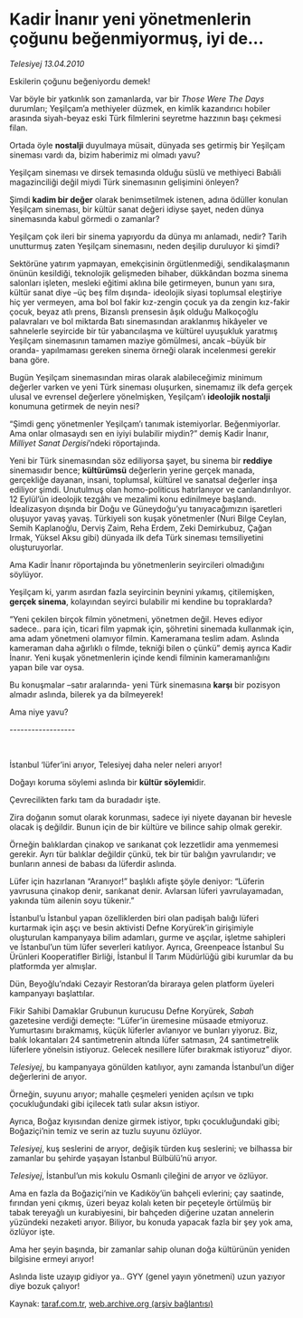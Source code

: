# Kadir İnanır yeni yönetmenlerin çoğunu beğenmiyormuş, iyi de...

*Telesiyej 13.04.2010*

<div class="yazi"><p>Eskilerin çoğunu beğeniyordu demek!</p>
<p>Var böyle bir yatkınlık son zamanlarda, var bir <i>Those Were The Days</i> durumları; Yeşilçam’a methiyeler düzmek, en kimlik kazandırıcı hobiler arasında siyah-beyaz eski Türk filmlerini seyretme hazzının başı çekmesi filan. </p>
<p>Ortada öyle <b>nostalji</b> duyulmaya müsait, dünyada ses getirmiş bir Yeşilçam sineması vardı da, bizim haberimiz mi olmadı yavu? </p>
<p>Yeşilçam sineması ve dirsek temasında olduğu süslü ve methiyeci Babıâli magazinciliği değil miydi Türk sinemasının gelişimini önleyen?</p>
<p>Şimdi <b>kadim bir değer</b> olarak benimsetilmek istenen, adına ödüller konulan Yeşilçam sineması, bir kültür sanat değeri idiyse şayet, neden dünya sinemasında kabul görmedi o zamanlar?</p>
<p>Yeşilçam çok ileri bir sinema yapıyordu da dünya mı anlamadı, nedir? Tarih unutturmuş zaten Yeşilçam sinemasını, neden deşilip duruluyor ki şimdi? </p>
<p>Sektörüne yatırım yapmayan, emekçisinin örgütlenmediği, sendikalaşmanın önünün kesildiği, teknolojik gelişmeden bihaber, dükkândan bozma sinema salonları işleten, mesleki eğitimi aklına bile getirmeyen, bunun yanı sıra, kültür sanat diye –üç beş film dışında- ideolojik siyasi toplumsal eleştiriye hiç yer vermeyen, ama bol bol fakir kız-zengin çocuk ya da zengin kız-fakir çocuk, beyaz atlı prens, Bizanslı prensesin âşık olduğu Malkoçoğlu palavraları ve bol miktarda Batı sinemasından araklanmış hikâyeler ve sahnelerle seyircide bir tür yabancılaşma ve kültürel uyuşukluk yaratmış Yeşilçam sinemasının tamamen maziye gömülmesi, ancak –büyük bir oranda- yapılmaması gereken sinema örneği olarak incelenmesi gerekir bana göre.</p>
<p>Bugün Yeşilçam sinemasından miras olarak alabileceğimiz minimum değerler varken ve yeni Türk sineması oluşurken, sinemamız ilk defa gerçek ulusal ve evrensel değerlere yönelmişken, Yeşilçam’ı <b>ideolojik nostalji</b> konumuna getirmek de neyin nesi?</p>
<p>“Şimdi genç yönetmenler Yeşilçam’ı tanımak istemiyorlar. Beğenmiyorlar. Ama onlar olmasaydı sen en iyiyi bulabilir miydin?” demiş Kadir İnanır, <i>Milliyet Sanat Dergisi</i>’ndeki röportajında.</p>
<p>Yeni bir Türk sinemasından söz ediliyorsa şayet, bu sinema bir <b>reddiye</b> sinemasıdır bence; <b>kültürümsü</b> değerlerin yerine gerçek manada, gerçekliğe dayanan, insani, toplumsal, kültürel ve sanatsal değerler inşa ediliyor şimdi. Unutulmuş olan homo-politicus hatırlanıyor ve canlandırılıyor. 12 Eylül’ün ideolojik tezgâhı ve mezalimi konu edinilmeye başlandı. İdealizasyon dışında bir Doğu ve Güneydoğu’yu tanıyacağımızın işaretleri oluşuyor yavaş yavaş. Türkiyeli son kuşak yönetmenler (Nuri Bilge Ceylan, Semih Kaplanoğlu, Derviş Zaim, Reha Erdem, Zeki Demirkubuz, Çağan Irmak, Yüksel Aksu gibi) dünyada ilk defa Türk sineması temsiliyetini oluşturuyorlar.</p>
<p>Ama Kadir İnanır röportajında bu yönetmenlerin seyircileri olmadığını söylüyor. </p>
<p>Yeşilçam ki, yarım asırdan fazla seyircinin beynini yıkamış, çitilemişken, <b>gerçek sinema</b>, kolayından seyirci bulabilir mi kendine bu topraklarda?</p>
<p>“Yeni çekilen birçok filmin yönetmeni, yönetmen değil. Heves ediyor sadece.. para için, ticari film yapmak için, şöhretini sinemada kullanmak için, ama adam yönetmeni olamıyor filmin. Kameramana teslim adam. Aslında kameraman daha ağırlıklı o filmde, tekniği bilen o çünkü” demiş ayrıca Kadir İnanır. Yeni kuşak yönetmenlerin içinde kendi filminin kameramanlığını yapan bile var oysa. </p>
<p>Bu konuşmalar –satır aralarında- yeni Türk sinemasına <b>karşı</b> bir pozisyon almadır aslında, bilerek ya da bilmeyerek!</p>
<p>Ama niye yavu?</p>
<p>------------------</p>
<p><b> </b></p>
<p>İstanbul ‘lüfer’ini arıyor, Telesiyej daha neler neleri arıyor!</p>
<p>Doğayı koruma söylemi aslında bir <b>kültür söylemi</b>dir. </p>
<p>Çevrecilikten farkı tam da buradadır işte.</p>
<p>Zira doğanın somut olarak korunması, sadece iyi niyete dayanan bir hevesle olacak iş değildir. Bunun için de bir kültüre ve bilince sahip olmak gerekir.</p>
<p>Örneğin balıklardan çinakop ve sarıkanat çok lezzetlidir ama yenmemesi gerekir. Ayrı tür balıklar değildir çünkü, tek bir tür balığın yavrularıdır; ve bunların annesi de babası da lüferdir aslında.</p>
<p>Lüfer için hazırlanan “Aranıyor!” başlıklı afişte şöyle deniyor: “Lüferin yavrusuna çinakop denir, sarıkanat denir. Avlarsan lüferi yavrulayamadan, yakında tüm ailenin soyu tükenir.” </p>
<p>İstanbul’u İstanbul yapan özelliklerden biri olan padişah balığı lüferi kurtarmak için aşçı ve besin aktivisti Defne Koryürek’in girişimiyle oluşturulan kampanyaya bilim adamları, gurme ve aşçılar, işletme sahipleri ve İstanbul’un tüm lüfer severleri katılıyor. Ayrıca, Greenpeace İstanbul Su Ürünleri Kooperatifler Birliği, İstanbul İl Tarım Müdürlüğü gibi kurumlar da bu platformda yer almışlar. </p>
<p>Dün, Beyoğlu’ndaki Cezayir Restoran’da biraraya gelen platform üyeleri kampanyayı başlattılar.</p>
<p>Fikir Sahibi Damaklar Grubunun kurucusu Defne Koryürek, <i>Sabah</i> gazetesine verdiği demeçte: “Lüfer’in üremesine müsaade etmiyoruz. Yumurtasını bırakmamış, küçük lüferler avlanıyor ve bunları yiyoruz. Biz, balık lokantaları 24 santimetrenin altında lüfer satmasın, 24 santimetrelik lüferlere yönelsin istiyoruz. Gelecek nesillere lüfer bırakmak istiyoruz” diyor.</p>
<p><i>Telesiyej</i>, bu kampanyaya gönülden katılıyor, aynı zamanda İstanbul’un diğer değerlerini de arıyor. </p>
<p>Örneğin, suyunu arıyor; mahalle çeşmeleri yeniden açılsın ve tıpkı çocukluğundaki gibi içilecek tatlı sular aksın istiyor. </p>
<p>Ayrıca, Boğaz kıyısından denize girmek istiyor, tıpkı çocukluğundaki gibi; Boğaziçi’nin temiz ve serin az tuzlu suyunu özlüyor.</p>
<p><i>Telesiyej</i>, kuş seslerini de arıyor, değişik türden kuş seslerini; ve bilhassa bir zamanlar bu şehirde yaşayan İstanbul Bülbülü’nü arıyor.</p>
<p><i>Telesiyej</i>, İstanbul’un mis kokulu Osmanlı çileğini de arıyor ve özlüyor.</p>
<p>Ama en fazla da Boğaziçi’nin ve Kadıköy’ün bahçeli evlerini; çay saatinde, fırından yeni çıkmış, üzeri beyaz kolalı keten bir peçeteyle örtülmüş bir tabak tereyağlı un kurabiyesini, bir bahçeden diğerine uzatan annelerin yüzündeki nezaketi arıyor. Biliyor, bu konuda yapacak fazla bir şey yok ama, özlüyor işte.</p>
<p>Ama her şeyin başında, bir zamanlar sahip olunan doğa kültürünün yeniden bilgisine ermeyi arıyor!</p>
<p>Aslında liste uzayıp gidiyor ya.. GYY (genel yayın yönetmeni) uzun yazıyor diye bozuk çalıyor!</p></div>

Kaynak: [taraf.com.tr](http://www.taraf.com.tr:80/makale/10874.htm), [web.archive.org (arşiv bağlantısı)](http://web.archive.org/web/20100416164259/http://www.taraf.com.tr:80/makale/10874.htm)
